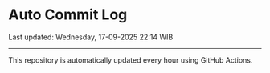 # Auto Commit Log

Last updated: Wednesday, 17-09-2025 22:14 WIB

---

This repository is automatically updated every hour using GitHub Actions.

